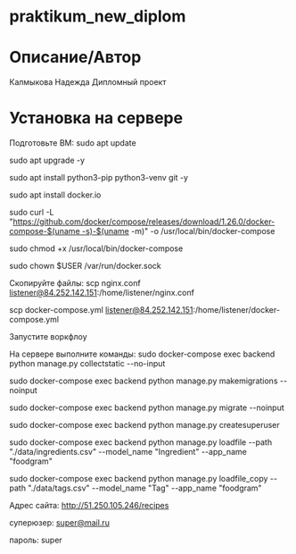 # praktikum_new_diplom

# Описание/Автор
Калмыкова Надежда
Дипломный проект


# Установка на сервере
Подготовьте ВМ:
sudo apt update

sudo apt upgrade -y

sudo apt install python3-pip python3-venv git -y

sudo apt install docker.io 

sudo curl -L "https://github.com/docker/compose/releases/download/1.26.0/docker-compose-$(uname -s)-$(uname -m)" -o /usr/local/bin/docker-compose

sudo chmod +x /usr/local/bin/docker-compose

sudo chown $USER /var/run/docker.sock

Скопируйте файлы:
scp nginx.conf listener@84.252.142.151:/home/listener/nginx.conf 

scp docker-compose.yml listener@84.252.142.151:/home/listener/docker-compose.yml

Запустите воркфлоу

На сервере выполните команды:
sudo docker-compose exec backend python manage.py collectstatic --no-input

sudo docker-compose exec backend python manage.py makemigrations --noinput

sudo docker-compose exec backend python manage.py migrate --noinput

sudo docker-compose exec backend python manage.py createsuperuser

sudo docker-compose exec backend python manage.py loadfile --path "./data/ingredients.csv" --model_name "Ingredient" --app_name "foodgram"

sudo docker-compose exec backend python manage.py loadfile_copy --path "./data/tags.csv" --model_name "Tag" --app_name "foodgram"

Адрес сайта:
http://51.250.105.246/recipes

суперюзер:
super@mail.ru

пароль:
super
